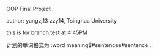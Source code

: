 OOP Final Project

author: yangzj13 zzy14, Tsinghua University

this is for branch test at 4:45PM

计划的单词格式为 :word meaning$#sentencee#sentence...